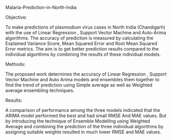 Malaria-Prediction-in-North-India

Objective:

To make predictions of plasmodium virus cases in North India (Chandigarh) with the use of Linear Regression , Support Vector Machine and Auto-Arima algorithms. The accuracy of prediction is measured by calculating the Explained Variance Score, Mean Squared Error and Root Mean Squared Error metrics. The aim is to get better prediction results compared to the individual algorithms by combining the results of these individual models.

Methods:

The proposed work determines the accuracy of Linear Regression , Support Vector Machine and Auto Arima models and ensembles them together to find the trend of prediction using Simple average as well as Weighted average ensembling techniques.

Results:

A comparison of performance among the three models indicated that the ARIMA model performed the best and had small RMSE And MAE values. But by introducing the technique of Ensemble Modelling using Weighted Average and combining the prediction of the three individual algorithms by assigning suitable weights resulted in much lower RMSE and MAE values.


